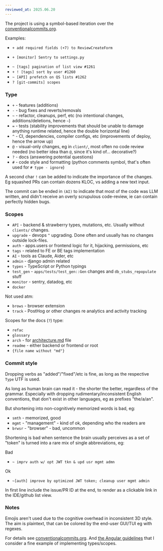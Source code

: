 ```yaml
---
reviewed_at: 2025.06.20
---
```


The project is using a symbol-based iteration over the [conventionalcommits.org](https://www.conventionalcommits.org).

Examples:
- `+ add required fields (+7) to ReviewCreateForm`
+ `+ [monitor] Sentry to settings.py`
- `~ [tags] pagination of list view #1261`
- `+ ! [tags] sort by user #1260`
- `~ [API] prefetch on QS lists #1262`
- `? [git-commits] scopes`


### Type

- `+` - features (additions)
- `-` - bug fixes and reverts/removals
- `~` - refactor, cleanups, perf, etc (no intentional changes, additions/deletions, hence `~`)
- `=` - tests (stability improvements that should be unable to damage anything runtime related, hence the double horizontal line)
- `^` - CI, dependencies, compiler configs, etc (improvements of deploy, hence the arrow up)
- `@` - visual-only changes, eg in `client/`, most often no code review needed (no better idea than `@`, since it's kind of... decorative?)
- `?` - docs (answering potential questions)
- `#` - code style and formatting (python comments symbol, that's often used for `# type - ignore`)

A second char `!` can be added to indicate the importance of the changes. Eg squashed PRs can contain dozens KLOC, vs adding a new text input.

The commit can be ended in `(AI)` to indicate that most of the code was LLM written, and didn't receive an overly scrupulous code-review, ie can contain perfectly hidden bugs.

### Scopes

- `API` - backend & strawberry types, mutations, etc. Usually without `clients/` changes.
- `upgrade` - devops `^` upgrading. Done often and usually has no changes outside lock-files.
- `auth` - apps.users or frontend logic for it, hijacking, permissions, etc
- `tags` - related to FE or BE tags implementation
- `AI` - tools as Claude, Aider, etc
- `admin` - django admin related
- `types` - TypeScript or Python typings
- `test_gen` - `apps/tests/test_gen::Gen` changes and `db_stubs_repopulate` stuff
- `monitor` - sentry, datadog, etc
- `docker`

Not used atm:
- `brows` - browser extension
- `track` - PostHog or other changes re analytics and activity tracking

Scopes for the docs (`?`) type:
- `refac`
- `glossary`
- `arch` - for [architecture.md](/docs/architecture.md) file
- `readme` - either backend or frontend or root
- `{file name without "md"}`

### Commit style

Dropping verbs as "added"/"fixed"/etc is fine, as long as the respective `Type` UTF is used.

As long as human brain can read it - the shorter the better, regardless of the grammar.
Especially with dropping rudimentary/inconsistent English conventions, that don't exist in other languages, eg as prefixes "the/a/an".

But shortening into non-cognitively memorized words is bad, eg:
- `smth` - memorized, good
- `mgmt` - "management" - kind of ok, depending who the readers are
- `brwsr` - "browser" - bad, uncommon

Shortening is bad when sentence the brain usually perceives as a set of "token" is turned into a rare mix of single abbreviations, eg:

Bad
- `~ imprv auth w/ opt JWT tkn & upd usr mgmt admn`

Ok
- `~[auth] improve by optimized JWT token; cleanup user mgmt admin`

In first line include the issue/PR ID at the end, to render as a clickable link in the IDE/github list view.

### Notes

Emojis aren't used due to the cognitive overhead in inconsistent 3D style. The aim is plaintext, that can be colored by the end-user GUI/TUI eg with regexes.

For details see [conventionalcommits.org](https://www.conventionalcommits.org).
And [the Angular guidelines](https://github.com/angular/angular/blob/main/CONTRIBUTING.md#type) that
I consider a fine example of implementing types/scopes. 
